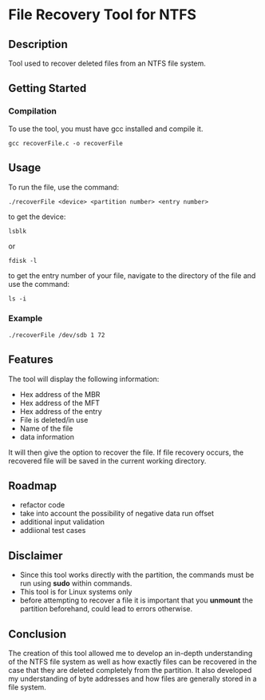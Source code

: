# File Recovery Tool for NTFS

## Description
Tool used to recover deleted files from an NTFS file system.


## Getting Started

### Compilation
To use the tool, you must have gcc installed and compile it.
```
gcc recoverFile.c -o recoverFile
```

## Usage
To run the file, use the command:
```
./recoverFile <device> <partition number> <entry number>
```
to get the device:
```
lsblk
```
or
```
fdisk -l
```
to get the entry number of your file, navigate to the directory of the file and use the command:
```
ls -i
```

### Example
```
./recoverFile /dev/sdb 1 72
```

## Features
The tool will display the following information:
- Hex address of the MBR
- Hex address of the MFT
- Hex address of the entry
- File is deleted/in use
- Name of the file
- data information

It will then give the option to recover the file. If file recovery occurs, the recovered file will be saved in the current working directory.

## Roadmap
- refactor code
- take into account the possibility of negative data run offset
- additional input validation
- addiional test cases

## Disclaimer
- Since this tool works directly with the partition, the commands must be run using **sudo** within commands.
- This tool is for Linux systems only
- before attempting to recover a file it is important that you **unmount** the partition beforehand, could lead to errors otherwise.
  
## Conclusion
The creation of this tool allowed me to develop an in-depth understanding of the NTFS file system as well as how exactly files can be recovered in the case that they are deleted completely from the partition. It also developed my understanding of byte addresses and how files are generally stored in a file system.
